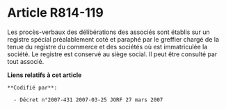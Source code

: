 # Article R814-119

Les procès-verbaux des délibérations des associés sont établis sur un registre spécial préalablement coté et paraphé par le
greffier chargé de la tenue du registre du commerce et des sociétés où est immatriculée la société. Le registre est conservé
au siège social. Il peut être consulté par tout associé.

**Liens relatifs à cet article**

	**Codifié par**:

	  - Décret n°2007-431 2007-03-25 JORF 27 mars 2007
